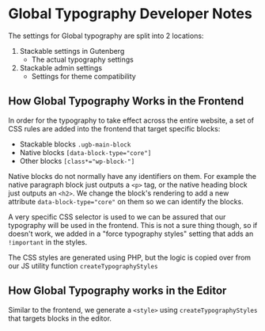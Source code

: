 # Global Typography Developer Notes

The settings for Global typography are split into 2 locations:
1. Stackable settings in Gutenberg
   - The actual typography settings
2. Stackable admin settings
   - Settings for theme compatibility

## How Global Typography Works in the Frontend

In order for the typography to take effect across the entire website, a set of
CSS rules are added into the frontend that target specific blocks:

- Stackable blocks `.ugb-main-block`
- Native blocks `[data-block-type="core"]`
- Other blocks `[class*="wp-block-"]`

Native blocks do not normally have any identifiers on them. For example the
native paragraph block just outputs a `<p>` tag, or the native heading block
just outputs an `<h2>`. We change the block's rendering to add a new attribute
`data-block-type="core"` on them so we can identify the blocks.

A very specific CSS selector is used to we can be assured that our typography
will be used in the frontend. This is not a sure thing though, so if doesn't
work, we added in a "force typography styles" setting that adds an `!important`
in the styles.

The CSS styles are generated using PHP, but the logic is copied over from our JS
utility function `createTypographyStyles`

## How Global Typography works in the Editor

Similar to the frontend, we generate a `<style>` using `createTypographyStyles`
that targets blocks in the editor.
